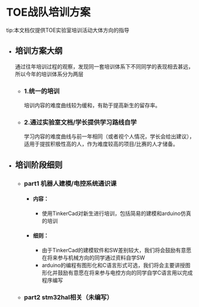 # TOE战队培训方案
 tip:本文档仅提供TOE实验室培训活动大体方向的指导
 * ## 培训方案大纲
   通过往年培训过程的观察，发现同一套培训体系下不同同学的表现相去甚远，所以今年的培训体系分为两层
   * ### 1.统一的培训
     培训内容的难度曲线较为缓和，有助于提高新生的留存率。
   * ### 2.通过实验室文档/学长提供学习路线自学
     学习内容的难度曲线与前一年相同（或者视个人情况，学长会给出建议），适用于提拔积极性高的人，作为难度较高的项目/比赛的人才储备。
 * ## 培训阶段细则
   * ### part1 机器人建模/电控系统通识课
     * #### 内容：
       * 使用TinkerCad对新生进行培训，包括简易的建模和arduino仿真的培训
     * #### 细则：
       * 由于TinkerCad的建模软件和SW差别较大，我们将会鼓励有意愿在将来参与机械方向的同学通过资料自学SW
       * arduino的编程有图形化和C语言形式可选，我们将会主要讲授图形化并鼓励有意愿在将来参与电控方向的同学自学C语言用以完成程序编写
   * ### part2 stm32hal相关（未编写）
     
